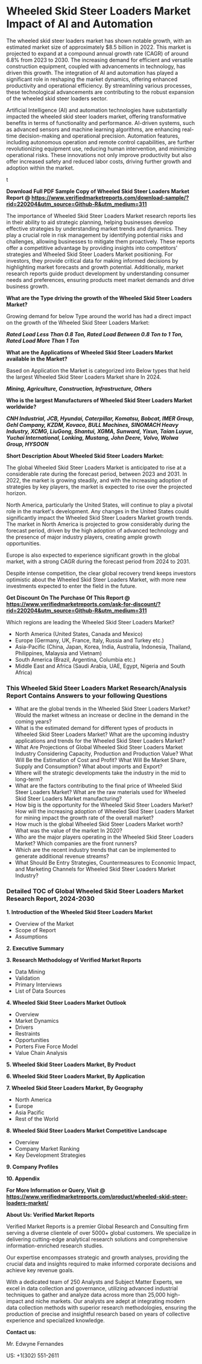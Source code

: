 <meta name="title" content="Global Wheeled Skid Steer Loaders Market Impact of AI and Automation"><meta name="description" content="The wheeled skid steer loaders market has shown notable growth, with an estimated market size of approximately $8.5 billion in 2022. This market is projected to expand"><meta name="title" content="Wheeled Skid Steer Loaders Market Size, Share, Scope, Trends, Growth, Opportunities, Analysis, Forecast"><h1>Wheeled Skid Steer Loaders Market Impact of AI and Automation</h1><p>The wheeled skid steer loaders market has shown notable growth, with an estimated market size of approximately $8.5 billion in 2022. This market is projected to expand at a compound annual growth rate (CAGR) of around 6.8% from 2023 to 2030. The increasing demand for efficient and versatile construction equipment, coupled with advancements in technology, has driven this growth. The integration of AI and automation has played a significant role in reshaping the market dynamics, offering enhanced productivity and operational efficiency. By streamlining various processes, these technological advancements are contributing to the robust expansion of the wheeled skid steer loaders sector.</p><p>Artificial Intelligence (AI) and automation technologies have substantially impacted the wheeled skid steer loaders market, offering transformative benefits in terms of functionality and performance. AI-driven systems, such as advanced sensors and machine learning algorithms, are enhancing real-time decision-making and operational precision. Automation features, including autonomous operation and remote control capabilities, are further revolutionizing equipment use, reducing human intervention, and minimizing operational risks. These innovations not only improve productivity but also offer increased safety and reduced labor costs, driving further growth and adoption within the market.</p>t</p><p id="" class=""><strong>Download Full PDF Sample Copy of Wheeled Skid Steer Loaders Market Report @ <a href="https://www.verifiedmarketreports.com/download-sample/?rid=220204&utm_source=Github-R&utm_medium=311" target="_blank">https://www.verifiedmarketreports.com/download-sample/?rid=220204&utm_source=Github-R&utm_medium=311</a></strong></p><p>The importance of&nbsp;Wheeled Skid Steer Loaders Market research reports lies in their ability to aid strategic planning, helping businesses develop effective strategies by understanding market trends and dynamics. They play a crucial role in risk management by identifying potential risks and challenges, allowing businesses to mitigate them proactively. These reports offer a competitive advantage by providing insights into competitors' strategies and Wheeled Skid Steer Loaders Market positioning. For investors, they provide critical data for making informed decisions by highlighting market forecasts and growth potential. Additionally, market research reports guide product development by understanding consumer needs and preferences, ensuring products meet market demands and drive business growth.</p><p><strong>What are the&nbsp;Type driving the growth of the Wheeled Skid Steer Loaders Market?</strong></p><p id="" class="">Growing demand for below Type around the world has had a direct impact on the growth of the Wheeled Skid Steer Loaders Market:</p><em><strong>Rated Load Less Than 0.8 Ton, Rated Load Between 0.8 Ton to 1 Ton, Rated Load More Than 1 Ton</strong></em></p><strong>What are the&nbsp;Applications&nbsp;of Wheeled Skid Steer Loaders Market available in the Market?</strong></p><p id="" class="">Based on Application the Market is categorized into Below types that held the largest Wheeled Skid Steer Loaders Market share In 2024.</p><em><strong>Mining, Agriculture, Construction, Infrastructure, Others</strong></em></p><strong>Who is the largest Manufacturers of Wheeled Skid Steer Loaders Market worldwide?</strong></p><p><em><strong>CNH Industrial, JCB, Hyundai, Caterpillar, Komatsu, Bobcat, IMER Group, Gehl Company, KZDM, Kovaco, BULL Machines, SINOMACH Heavy Industry, XCMG, LiuGong, Shantui, XGMA, Sunward, Yixun, Taian Luyue, Yuchai International, Lonking, Mustang, John Deere, Volvo, Wolwa Group, HYSOON</strong></em></p><p id="" class=""><strong>Short Description About Wheeled Skid Steer Loaders Market:</strong></p><p>The global Wheeled Skid Steer Loaders Market is anticipated to rise at a considerable rate during the forecast period, between 2023 and 2031. In 2022, the market is growing steadily, and with the increasing adoption of strategies by key players, the market is expected to rise over the projected horizon.</p><p>North America, particularly the United States, will continue to play a pivotal role in the market's development. Any changes in the United States could significantly impact the Wheeled Skid Steer Loaders Market growth trends. The market in North America is projected to grow considerably during the forecast period, driven by the high adoption of advanced technology and the presence of major industry players, creating ample growth opportunities.</p><p>Europe is also expected to experience significant growth in the global market, with a strong CAGR during the forecast period from 2024 to 2031.</p><p>Despite intense competition, the clear global recovery trend keeps investors optimistic about the Wheeled Skid Steer Loaders Market, with more new investments expected to enter the field in the future.</p><p id="" class=""><strong>Get Discount On The Purchase Of This Report @ <a href="https://www.verifiedmarketreports.com/ask-for-discount/?rid=220204&utm_source=Github-R&utm_medium=311" target="_blank">https://www.verifiedmarketreports.com/ask-for-discount/?rid=220204&utm_source=Github-R&utm_medium=311</a></strong></p>Which regions are leading the Wheeled Skid Steer Loaders Market?</p><ul><li>North America (United States, Canada and Mexico)</li><li>Europe (Germany, UK, France, Italy, Russia and Turkey etc.)</li><li>Asia-Pacific (China, Japan, Korea, India, Australia, Indonesia, Thailand, Philippines, Malaysia and Vietnam)</li><li>South America (Brazil, Argentina, Columbia etc.)</li><li>Middle East and Africa (Saudi Arabia, UAE, Egypt, Nigeria and South Africa)</li></ul><h3 id="" class="">This Wheeled Skid Steer Loaders Market Research/Analysis Report Contains Answers to your following Questions</h3><ul><li>What are the global trends in the Wheeled Skid Steer Loaders Market? Would the market witness an increase or decline in the demand in the coming years?</li><li>What is the estimated demand for different types of products in Wheeled Skid Steer Loaders Market? What are the upcoming industry applications and trends for the Wheeled Skid Steer Loaders Market?</li><li>What Are Projections of Global Wheeled Skid Steer Loaders Market Industry Considering Capacity, Production and Production Value? What Will Be the Estimation of Cost and Profit? What Will Be Market Share, Supply and Consumption? What about imports and Export?</li><li>Where will the strategic developments take the industry in the mid to long-term?</li><li>What are the factors contributing to the final price of Wheeled Skid Steer Loaders Market? What are the raw materials used for Wheeled Skid Steer Loaders Market manufacturing?</li><li>How big is the opportunity for the Wheeled Skid Steer Loaders Market? How will the increasing adoption of Wheeled Skid Steer Loaders Market for mining impact the growth rate of the overall market?</li><li>How much is the global Wheeled Skid Steer Loaders Market worth? What was the value of the market In 2020?</li><li>Who are the major players operating in the Wheeled Skid Steer Loaders Market? Which companies are the front runners?</li><li>Which are the recent industry trends that can be implemented to generate additional revenue streams?</li><li>What Should Be Entry Strategies, Countermeasures to Economic Impact, and Marketing Channels for Wheeled Skid Steer Loaders Market Industry?</li></ul><h3 id="" class="">Detailed TOC of Global Wheeled Skid Steer Loaders Market Research Report, 2024-2030</h3><p id="" class=""><strong>1. Introduction of the Wheeled Skid Steer Loaders Market</strong></p><ul><li>Overview of the Market</li><li>Scope of Report</li><li>Assumptions</li></ul><p id="" class=""><strong>2. Executive Summary</strong></p><p id="" class=""><strong>3. Research Methodology of Verified Market Reports</strong></p><ul><li>Data Mining</li><li>Validation</li><li>Primary Interviews</li><li>List of Data Sources</li></ul><p id="" class=""><strong>4. Wheeled Skid Steer Loaders Market Outlook</strong></p><ul><li>Overview</li><li>Market Dynamics</li><li>Drivers</li><li>Restraints</li><li>Opportunities</li><li>Porters Five Force Model</li><li>Value Chain Analysis</li></ul><p id="" class=""><strong>5. Wheeled Skid Steer Loaders Market, By Product</strong></p><p id="" class=""><strong>6. Wheeled Skid Steer Loaders Market, By Application</strong></p><p id="" class=""><strong>7. Wheeled Skid Steer Loaders Market, By Geography</strong></p><ul><li>North America</li><li>Europe</li><li>Asia Pacific</li><li>Rest of the World</li></ul><p id="" class=""><strong>8. Wheeled Skid Steer Loaders Market Competitive Landscape</strong></p><ul><li>Overview</li><li>Company Market Ranking</li><li>Key Development Strategies</li></ul><p id="" class=""><strong>9. Company Profiles</strong></p><p id="" class=""><strong>10. Appendix</strong></p><p id="" class=""><strong>For More Information or Query, Visit @ <a href="https://www.verifiedmarketreports.com/product/wheeled-skid-steer-loaders-market/" target="_blank">https://www.verifiedmarketreports.com/product/wheeled-skid-steer-loaders-market/</a></strong></p><p id="" class=""><strong>About Us: Verified Market Reports</strong></p><p id="" class="">Verified Market Reports is a premier Global Research and Consulting firm serving a diverse clientele of over 5000+ global customers. We specialize in delivering cutting-edge analytical research solutions and comprehensive information-enriched research studies.</p><p id="" class="">Our expertise encompasses strategic and growth analyses, providing the crucial data and insights required to make informed corporate decisions and achieve key revenue goals.</p><p id="" class="">With a dedicated team of 250 Analysts and Subject Matter Experts, we excel in data collection and governance, utilizing advanced industrial techniques to gather and analyze data across more than 25,000 high-impact and niche markets. Our analysts are adept at integrating modern data collection methods with superior research methodologies, ensuring the production of precise and insightful research based on years of collective experience and specialized knowledge.</p><p id="" class=""><strong>Contact us:</strong></p><p id="" class="">Mr. Edwyne Fernandes</p><p id="" class="">US: +1(302) 551-2611</p>